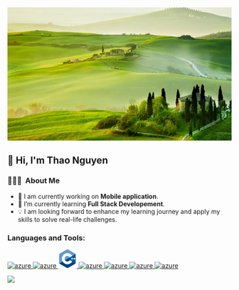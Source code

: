 <img src="./assets/Spring_Landscape.jpg" alt="Icon description" style="width: 1000px;height: 300px;">
<h2> 👋 Hi, I'm Thao Nguyen</h2>

### 👨🏻‍💻 &nbsp;About Me
- 🔭 I am currently working on **Mobile application**.
- 🌱 I’m currently learning **Full Stack Developement**.
- 💡 I am looking forward to enhance my learning journey and apply my skills to solve real-life challenges.

<h3 align="left">Languages and Tools:</h3>
<p align="left"> <a href="https://flutter.dev" target="_blank" rel="noreferrer"> <img src="https://www.vectorlogo.zone/logos/flutterio/flutterio-icon.svg" alt="azure" width="40" height="40"/> </a>
  <a href="https://developer.apple.com/swift/" target="_blank" rel="noreferrer"> <img src="https://www.vectorlogo.zone/logos/swift/swift-icon.svg" alt="azure" width="42" height="42"/> </a>
 <a href="https://www.w3schools.com/cpp/" target="_blank" rel="noreferrer"> <img src="https://raw.githubusercontent.com/devicons/devicon/master/icons/cplusplus/cplusplus-original.svg" alt="azure" width="42" height="42"/> </a>
 <a href="https://www.python.org" target="_blank" rel="noreferrer"> <img src="https://www.vectorlogo.zone/logos/python/python-icon.svg" alt="azure" width="42" height="42"/> </a>
 <a href="https://firebase.google.com" target="_blank" rel="noreferrer"> <img src="https://www.vectorlogo.zone/logos/firebase/firebase-icon.svg" alt="azure" width="42" height="42"/> </a>
 <a href="https://www.docker.com" target="_blank" rel="noreferrer"> <img src="https://www.vectorlogo.zone/logos/docker/docker-icon.svg" alt="azure" width="42" height="42"/> </a>
 <a href="https://git-scm.com" target="_blank" rel="noreferrer"> <img src="https://www.vectorlogo.zone/logos/git-scm/git-scm-icon.svg" alt="azure" width="42" height="42"/> </a>
</p>
<p><img align="left" src="https://github-readme-stats.vercel.app/api/top-langs/?username=tnqt&show_icons=true&locale=en&layout=compact"  /></p>
